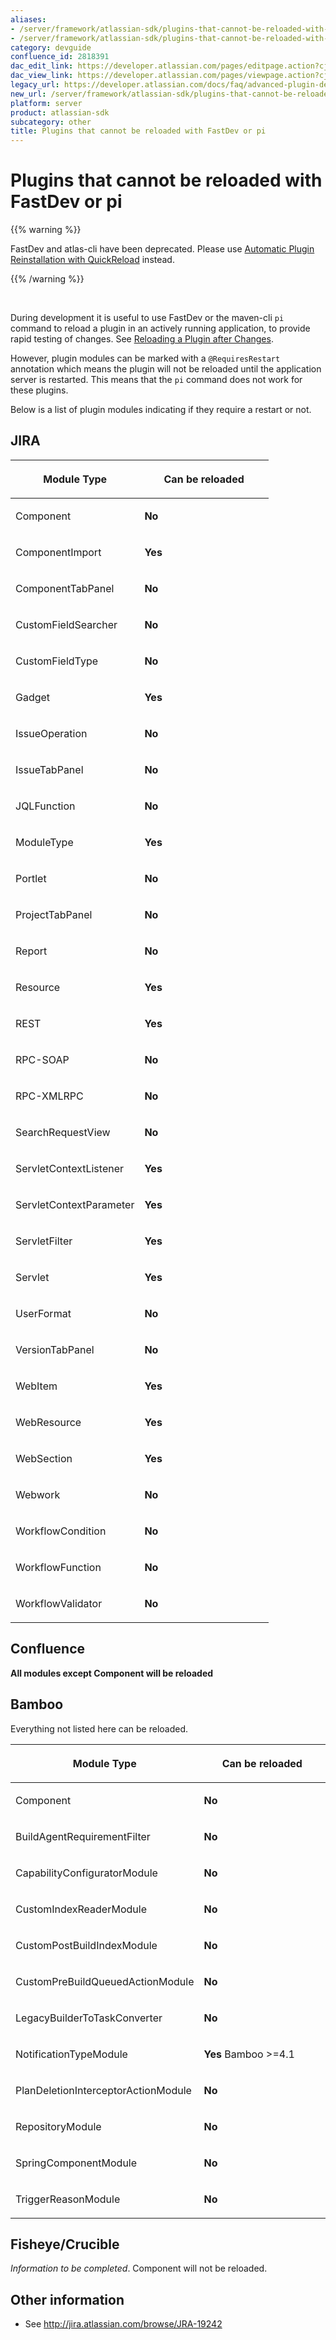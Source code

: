```yaml
---
aliases:
- /server/framework/atlassian-sdk/plugins-that-cannot-be-reloaded-with-fastdev-or-pi-2818391.html
- /server/framework/atlassian-sdk/plugins-that-cannot-be-reloaded-with-fastdev-or-pi-2818391.md
category: devguide
confluence_id: 2818391
dac_edit_link: https://developer.atlassian.com/pages/editpage.action?cjm=wozere&pageId=2818391
dac_view_link: https://developer.atlassian.com/pages/viewpage.action?cjm=wozere&pageId=2818391
legacy_url: https://developer.atlassian.com/docs/faq/advanced-plugin-development-faq/plugins-that-cannot-be-reloaded-with-fastdev-or-pi
new_url: /server/framework/atlassian-sdk/plugins-that-cannot-be-reloaded-with-fastdev-or-pi
platform: server
product: atlassian-sdk
subcategory: other
title: Plugins that cannot be reloaded with FastDev or pi
---
```

# Plugins that cannot be reloaded with FastDev or pi

{{% warning %}}

FastDev and atlas-cli have been deprecated. Please use [Automatic Plugin Reinstallation with QuickReload](https://developer.atlassian.com/docs/developer-tools/automatic-plugin-reinstallation-with-quickreload) instead.

{{% /warning %}}

 

During development it is useful to use FastDev or the maven-cli `pi` command to reload a plugin in an actively running application, to provide rapid testing of changes. See [Reloading a Plugin after Changes](/server/framework/atlassian-sdk/reloading-a-plugin-after-changes-2818373.html).

However, plugin modules can be marked with a `@RequiresRestart` annotation which means the plugin will not be reloaded until the application server is restarted. This means that the `pi` command does not work for these plugins.

Below is a list of plugin modules indicating if they require a restart or not.

## JIRA

<table>
<colgroup>
<col style="width: 50%" />
<col style="width: 50%" />
</colgroup>
<thead>
<tr class="header">
<th><p>Module Type</p></th>
<th><p>Can be reloaded</p></th>
</tr>
</thead>
<tbody>
<tr class="odd">
<td><p>Component</p></td>
<td><p><strong>No</strong></p></td>
</tr>
<tr class="even">
<td><p>ComponentImport</p></td>
<td><p><strong>Yes</strong></p></td>
</tr>
<tr class="odd">
<td><p>ComponentTabPanel</p></td>
<td><p><strong>No</strong></p></td>
</tr>
<tr class="even">
<td><p>CustomFieldSearcher</p></td>
<td><p><strong>No</strong></p></td>
</tr>
<tr class="odd">
<td><p>CustomFieldType</p></td>
<td><p><strong>No</strong></p></td>
</tr>
<tr class="even">
<td><p>Gadget</p></td>
<td><p><strong>Yes</strong></p></td>
</tr>
<tr class="odd">
<td><p>IssueOperation</p></td>
<td><p><strong>No</strong></p></td>
</tr>
<tr class="even">
<td><p>IssueTabPanel</p></td>
<td><p><strong>No</strong></p></td>
</tr>
<tr class="odd">
<td><p>JQLFunction</p></td>
<td><p><strong>No</strong></p></td>
</tr>
<tr class="even">
<td><p>ModuleType</p></td>
<td><p><strong>Yes</strong></p></td>
</tr>
<tr class="odd">
<td><p>Portlet</p></td>
<td><p><strong>No</strong></p></td>
</tr>
<tr class="even">
<td><p>ProjectTabPanel</p></td>
<td><p><strong>No</strong></p></td>
</tr>
<tr class="odd">
<td><p>Report</p></td>
<td><p><strong>No</strong></p></td>
</tr>
<tr class="even">
<td><p>Resource</p></td>
<td><p><strong>Yes</strong></p></td>
</tr>
<tr class="odd">
<td><p>REST</p></td>
<td><p><strong>Yes</strong></p></td>
</tr>
<tr class="even">
<td><p>RPC-SOAP</p></td>
<td><p><strong>No</strong></p></td>
</tr>
<tr class="odd">
<td><p>RPC-XMLRPC</p></td>
<td><p><strong>No</strong></p></td>
</tr>
<tr class="even">
<td><p>SearchRequestView</p></td>
<td><p><strong>No</strong></p></td>
</tr>
<tr class="odd">
<td><p>ServletContextListener</p></td>
<td><p><strong>Yes</strong></p></td>
</tr>
<tr class="even">
<td><p>ServletContextParameter</p></td>
<td><p><strong>Yes</strong></p></td>
</tr>
<tr class="odd">
<td><p>ServletFilter</p></td>
<td><p><strong>Yes</strong></p></td>
</tr>
<tr class="even">
<td><p>Servlet</p></td>
<td><p><strong>Yes</strong></p></td>
</tr>
<tr class="odd">
<td><p>UserFormat</p></td>
<td><p><strong>No</strong></p></td>
</tr>
<tr class="even">
<td><p>VersionTabPanel</p></td>
<td><p><strong>No</strong></p></td>
</tr>
<tr class="odd">
<td><p>WebItem</p></td>
<td><p><strong>Yes</strong></p></td>
</tr>
<tr class="even">
<td><p>WebResource</p></td>
<td><p><strong>Yes</strong></p></td>
</tr>
<tr class="odd">
<td><p>WebSection</p></td>
<td><p><strong>Yes</strong></p></td>
</tr>
<tr class="even">
<td><p>Webwork</p></td>
<td><p><strong>No</strong></p></td>
</tr>
<tr class="odd">
<td><p>WorkflowCondition</p></td>
<td><p><strong>No</strong></p></td>
</tr>
<tr class="even">
<td><p>WorkflowFunction</p></td>
<td><p><strong>No</strong></p></td>
</tr>
<tr class="odd">
<td><p>WorkflowValidator</p></td>
<td><p><strong>No</strong></p></td>
</tr>
</tbody>
</table>

## Confluence

**All modules except Component will be reloaded**

## Bamboo

Everything not listed here can be reloaded.

<table>
<colgroup>
<col style="width: 50%" />
<col style="width: 50%" />
</colgroup>
<thead>
<tr class="header">
<th><p>Module Type</p></th>
<th><p>Can be reloaded</p></th>
</tr>
</thead>
<tbody>
<tr class="odd">
<td><p>Component</p></td>
<td><p><strong>No</strong></p></td>
</tr>
<tr class="even">
<td><p>BuildAgentRequirementFilter</p></td>
<td><p><strong>No</strong></p></td>
</tr>
<tr class="odd">
<td><p>CapabilityConfiguratorModule</p></td>
<td><p><strong>No</strong></p></td>
</tr>
<tr class="even">
<td><p>CustomIndexReaderModule</p></td>
<td><p><strong>No</strong></p></td>
</tr>
<tr class="odd">
<td><p>CustomPostBuildIndexModule</p></td>
<td><p><strong>No</strong></p></td>
</tr>
<tr class="even">
<td><p>CustomPreBuildQueuedActionModule</p></td>
<td><p><strong>No</strong></p></td>
</tr>
<tr class="odd">
<td><p>LegacyBuilderToTaskConverter</p></td>
<td><p><strong>No</strong></p></td>
</tr>
<tr class="even">
<td><p>NotificationTypeModule</p></td>
<td><p><strong>Yes</strong> Bamboo &gt;=4.1</p></td>
</tr>
<tr class="odd">
<td><p>PlanDeletionInterceptorActionModule</p></td>
<td><p><strong>No</strong></p></td>
</tr>
<tr class="even">
<td><p>RepositoryModule</p></td>
<td><p><strong>No</strong></p></td>
</tr>
<tr class="odd">
<td><p>SpringComponentModule</p></td>
<td><p><strong>No</strong></p></td>
</tr>
<tr class="even">
<td><p>TriggerReasonModule</p></td>
<td><p><strong>No</strong></p></td>
</tr>
</tbody>
</table>

## Fisheye/Crucible

*Information to be completed*. Component will not be reloaded.

## Other information

-   See <a href="http://jira.atlassian.com/browse/JRA-19242" class="uri external-link">http://jira.atlassian.com/browse/JRA-19242</a>




































































































